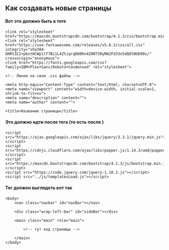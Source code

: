 ## Как создавать новые страницы
    
#### Вот это должно быть в теге <head>
    
    <link rel="stylesheet" href="https://maxcdn.bootstrapcdn.com/bootstrap/4.1.3/css/bootstrap.min.css">
    <link rel="stylesheet" href="https://use.fontawesome.com/releases/v5.6.3/css/all.css" integrity="sha384-UHRtZLI+pbxtHCWp1t77Bi1L4ZtiqrqD80Kn4Z8NTSRyMA2Fd33n5dQ8lWUE00s/" crossorigin="anonymous">
    <link href="https://fonts.googleapis.com/css?family=IBM+Plex+Sans|Roboto+Condensed" rel="stylesheet">
    
    <!-- Линки на свои .css файлы -->
    
    <meta http-equiv="Content-Type" content="text/html; charset=UTF-8">
    <meta name="viewport" content="width=device-width, initial-scale=1, shrink-to-fit=no">
    <meta name="description" content="">
    <meta name="author" content="">
    
    <title>Название страницы</title>
    
#### Это должно идти после тега <body> (то есть после </body>)
    
    <script src="https://ajax.googleapis.com/ajax/libs/jquery/3.3.1/jquery.min.js"></script>
    <script src="https://cdnjs.cloudflare.com/ajax/libs/popper.js/1.14.3/umd/popper.min.js"></script>
    <script src="https://maxcdn.bootstrapcdn.com/bootstrap/4.1.3/js/bootstrap.min.js"></script>
    <script src="https://code.jquery.com/jquery-1.10.2.js"></script>
    <script src="../js/templatesLoad.js"></script>
    
#### Тег <body> должен выглядеть вот так

    <body>
        <nav class="navbar" id="navBar"></nav>
    
        <div class="wrap-left-bar" id="sideBar"></div>
    
        <main class="main" role="main">
    
            <!-- тут код страницы -->
    
        </main>
    </body>